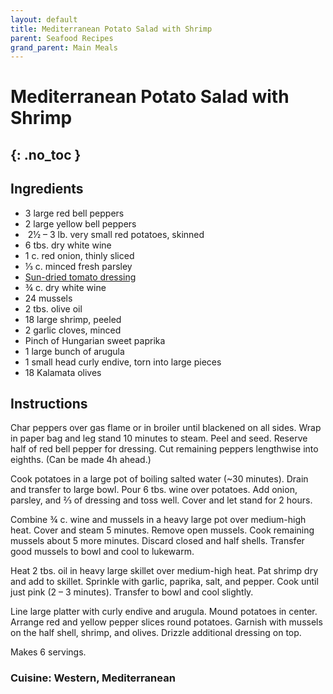 ```yaml
---
layout: default
title: Mediterranean Potato Salad with Shrimp
parent: Seafood Recipes
grand_parent: Main Meals
---
```


# Mediterranean Potato Salad with Shrimp
{: .no_toc }
---

## Ingredients
<ul>
	<li>3 large red bell peppers</li>
	<li>2 large yellow bell peppers</li>
	<li> 2½ – 3 lb. very small red potatoes, skinned</li>
	<li>6 tbs. dry white wine</li>
	<li>1 c. red onion, thinly sliced</li>
	<li>⅓ c. minced fresh parsley</li>
	<li><a href="./../../sauces/sun_dried_tomato_dressing" target = "_blank">Sun-dried tomato dressing</a></li>
	<li>¾ c. dry white wine</li>
	<li>24 mussels</li>
	<li>2 tbs. olive oil</li>
	<li>18 large shrimp, peeled</li>
	<li>2 garlic cloves, minced</li>
	<li>Pinch of Hungarian sweet paprika</li>
	<li>1 large bunch of arugula</li>
	<li>1 small head curly endive, torn into large pieces</li>
	<li>18 Kalamata olives</li>
</ul>

## Instructions
Char peppers over gas flame or in broiler until blackened on all sides. Wrap in paper bag and leg stand 10 minutes to steam. Peel and seed. Reserve half of red bell pepper for dressing. Cut remaining peppers lengthwise into eighths. (Can be made 4h ahead.)

Cook potatoes in a large pot of boiling salted water (~30 minutes). Drain and transfer to large bowl. Pour 6 tbs. wine over potatoes. Add onion, parsley, and ⅔ of dressing and toss well. Cover and let stand for 2 hours.

Combine ¾ c. wine and mussels in a heavy large pot over medium-high heat. Cover and steam 5 minutes. Remove open mussels. Cook remaining mussels about 5 more minutes. Discard closed and half shells. Transfer good mussels to bowl and cool to lukewarm.

Heat 2 tbs. oil in heavy large skillet over medium-high heat. Pat shrimp dry and add to skillet. Sprinkle with garlic, paprika, salt, and pepper. Cook until just pink (2 – 3 minutes). Transfer to bowl and cool slightly.

Line large platter with curly endive and arugula. Mound potatoes in center. Arrange red and yellow pepper slices round potatoes. Garnish with mussels on the half shell, shrimp, and olives. Drizzle additional dressing on top.

Makes 6 servings.

### Cuisine: Western, Mediterranean